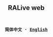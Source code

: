 <h2 align="center">
RALive web
</h2><br>
<div align="center">
<strong>
<samp>

简体中文 · [English](README_en.md)

</samp>
</strong>
</div>
